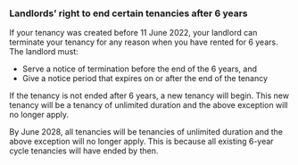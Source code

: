 ###  Landlords’ right to end certain tenancies after 6 years

If your tenancy was created before 11 June 2022, your landlord can terminate
your tenancy for any reason when you have rented for 6 years. The landlord
must:

  * Serve a notice of termination before the end of the 6 years, and 
  * Give a notice period that expires on or after the end of the tenancy 

If the tenancy is not ended after 6 years, a new tenancy will begin. This new
tenancy will be a tenancy of unlimited duration and the above exception will
no longer apply.

By June 2028, all tenancies will be tenancies of unlimited duration and the
above exception will no longer apply. This is because all existing 6-year
cycle tenancies will have ended by then.
